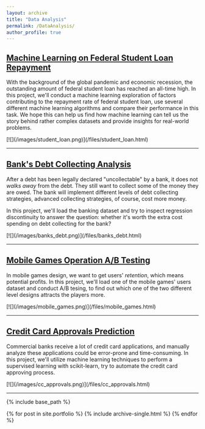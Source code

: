 ```yaml
---
layout: archive
title: "Data Analysis"
permalink: /DataAnalysis/
author_profile: true
---
```


## [Machine Learning on Federal Student Loan Repayment](/files/cc_approvals.html)
<p>With the background of the global pandemic and economic recession, the outstanding amount of federal student loan has reached an all-time high. In this project, we'll conduct a machine learning exploration of factors contributing to the repayment rate of federal student loan, use several different machine learning algorithms and compare their performance in this task. We hope this can help us find how machine learning can tell us the story behind rather complex datasets and provide insights for real-world problems.</p>
[![](/images/student_loan.png)](/files/student_loan.html)

---

## [Bank's Debt Collecting Analysis](/files/banks_debt.html)
<p>After a debt has been legally declared "uncollectable" by a bank, it does not <em>walks away</em> from the debt. They still want to collect some of the money they are owed. The bank will implement different levels of debt collecting strategies, advanced collecting strategies, of course, cost more money.</p>
<p>In this project, we'll load the banking dataset and try to inspect regression discontinuity to answer the question: whether it's worth the extra cost spending on debt collecting for the bank? </p>
[![](/images/banks_debt.png)](/files/banks_debt.html)

---

## [Mobile Games Operation A/B Testing](/files/mobile_games.html)
<p>In mobile games design, we want to get users' <em>retention</em>, which means potential profits. In this project, we'll load one of the mobile games' users dataset and conduct A/B tesing, to find out which one of the two different level designs attracts the players more.</p>
[![](/images/mobile_games.png)](/files/mobile_games.html)

---

## [Credit Card Approvals Prediction](/files/cc_approvals.html)
<p>Commercial banks receive a lot of credit card applications, and manually analyze these applications could be error-prone and time-consuming. In this project, we'll utilize machine learning techniques to perform a supervised learning with scikit-learn, try to automate the credit card approving process.</p>
[![](/images/cc_approvals.png)](/files/cc_approvals.html)

---


{% include base_path %}


{% for post in site.portfolio %}
  {% include archive-single.html %}
{% endfor %}

